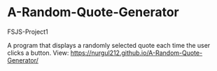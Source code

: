 # A-Random-Quote-Generator
FSJS-Project1

A program that displays a randomly selected quote each time the user clicks a button.
View: https://nurgul212.github.io/A-Random-Quote-Generator/
